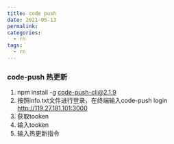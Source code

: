 ```yaml
---
title: code push
date: 2021-05-13
permalink: 
categories: 
  - rn
tags: 
  - rn
---
```

### code-push  热更新
1. npm install -g code-push-cli@2.1.9
2. 按照info.txt文件进行登录，在终端输入code-push login http://119.27.181.101:3000
3. 获取tooken
4. 输入tooken
5. 输入热更新指令